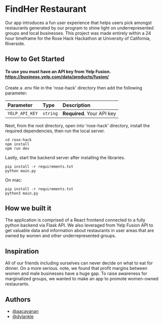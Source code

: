 
# FindHer Restaurant

Our app introduces a fun user experience that helps users pick amongst restaurants generated by our program to shine light on underrepresented groups and local businesses.
This project was made entirely within a 24 hour timeframe for the Rose Hack Hackathon at University of California, Riverside.


## How to Get Started

#### To use you must have an API key from Yelp Fusion. https://business.yelp.com/data/products/fusion/

Create a .env file in the 'rose-hack' directory then add the following parameter:

| Parameter | Type     | Description                |
| :-------- | :------- | :------------------------- |
| `YELP_API_KEY` | `string` | **Required**. Your API key |

Next, from the root directory, open into 'rose-hack' directory, install the required dependencies, then run the local server.
```
cd rose-hack
npm install
npm run dev
```

Lastly, start the backend server after installing the libraries.
```
pip install -r requirements.txt
python main.py
```
On mac:
```
pip install -r requirements.txt
python3 main.py
```
## How we built it


The application is comprised of a React frontend connected to a fully python backend via Flask API. We also leveraged from Yelp Fusion API to get valuable data and information about restaurants in user areas that are owned by women and other underrepresented groups.
## Inspiration

All of our friends including ourselves can never decide on what to eat for dinner. On a more serious. note, we found that profit margins between women and male businesses have a huge gap. To raise awareness for marginalized groups, we wanted to make an app to promote women-owned restaurants.
## Authors

- [@aacayanan](https://github.com/aacayanan)
- [@dylankle](https://github.com/dylankle)
